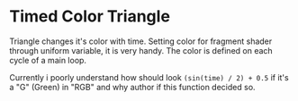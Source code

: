 # Timed Color Triangle

Triangle changes it's color with time. Setting color for fragment shader through
uniform variable, it is very handy. The color is defined on each cycle of a main
loop.

Currently i poorly understand how should look `(sin(time) / 2) + 0.5` if it's
a "G" (Green) in "RGB" and why author if this function decided so.

